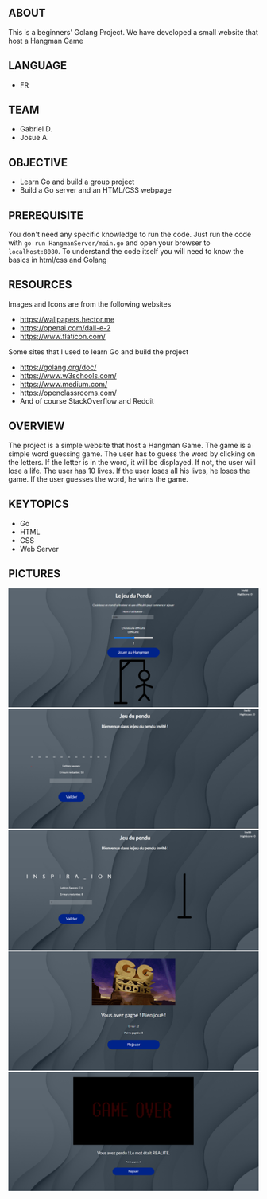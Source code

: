 ABOUT
----------------------------------------------
This is a beginners' Golang Project. We have developed a small website that host a Hangman Game  

LANGUAGE
----------------------------------------------
- FR

TEAM
----------------------------------------------
- Gabriel D.
- Josue A.

OBJECTIVE
----------------------------------------------
- Learn Go and build a group project
- Build a Go server and an HTML/CSS webpage

PREREQUISITE
----------------------------------------------
You don't need any specific knowledge to run the code. Just run the code with `go run HangmanServer/main.go` and open your browser to `localhost:8080`.
To understand the code itself you will need to know the basics in html/css and Golang

RESOURCES  
----------------------------------------------
Images and Icons are from the following websites
- https://wallpapers.hector.me
- https://openai.com/dall-e-2
- https://www.flaticon.com/

Some sites that I used to learn Go and build the project
- https://golang.org/doc/
- https://www.w3schools.com/
- https://www.medium.com/
- https://openclassrooms.com/
- And of course StackOverflow and Reddit

OVERVIEW
----------------------------------------------
The project is a simple website that host a Hangman Game.
The game is a simple word guessing game. The user has to guess the word by clicking on the letters. If the letter is in the word, it will be displayed. If not, the user will lose a life. The user has 10 lives. If the user loses all his lives, he loses the game. If the user guesses the word, he wins the game.

KEYTOPICS
----------------------------------------------
- Go
- HTML
- CSS
- Web Server

PICTURES
----------------------------------------------
![img.png](ScreenShots/img.png)
![img_1.png](ScreenShots/img_1.png)
![img_2.png](ScreenShots/img_2.png)
![img_3.png](ScreenShots/img_3.png)
![img_5.png](ScreenShots/img_5.png)